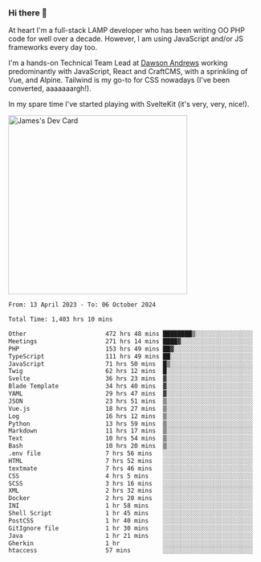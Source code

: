 ### Hi there 👋

<!--
**JamesNock/JamesNock** is a ✨ _special_ ✨ repository because its `README.md` (this file) appears on your GitHub profile.

Here are some ideas to get you started:

- 🔭 I’m currently working on ...
- 🌱 I’m currently learning ...
- 👯 I’m looking to collaborate on ...
- 🤔 I’m looking for help with ...
- 💬 Ask me about ...
- 📫 How to reach me: ...
- 😄 Pronouns: ...
- ⚡ Fun fact: ...
-->
At heart I'm a full-stack LAMP developer who has been writing OO PHP code for well over a decade. However, I am using JavaScript and/or JS frameworks every day too.

I'm a hands-on Technical Team Lead at [Dawson Andrews](https://www.dawsonandrews.com/) working predominantly with JavaScript, React and CraftCMS, with a sprinkling of Vue, and Alpine. Tailwind is my go-to for CSS nowadays (I've been converted, aaaaaaargh!).

In my spare time I've started playing with SvelteKit (it's very, very, nice!).

<a href="https://app.daily.dev/h2onock"><img src="https://api.daily.dev/devcards/v2/XQraFlxE3JPWOlcSuOB2K.png?type=default&r=18u" width="356" alt="James's Dev Card"/></a>

<!--START_SECTION:waka-->

```txt
From: 13 April 2023 - To: 06 October 2024

Total Time: 1,403 hrs 10 mins

Other                      472 hrs 48 mins ████████▒░░░░░░░░░░░░░░░░   33.70 %
Meetings                   271 hrs 14 mins ████▓░░░░░░░░░░░░░░░░░░░░   19.33 %
PHP                        153 hrs 49 mins ██▓░░░░░░░░░░░░░░░░░░░░░░   10.97 %
TypeScript                 111 hrs 49 mins ██░░░░░░░░░░░░░░░░░░░░░░░   07.97 %
JavaScript                 71 hrs 50 mins  █▒░░░░░░░░░░░░░░░░░░░░░░░   05.12 %
Twig                       62 hrs 12 mins  █░░░░░░░░░░░░░░░░░░░░░░░░   04.43 %
Svelte                     36 hrs 23 mins  ▓░░░░░░░░░░░░░░░░░░░░░░░░   02.59 %
Blade Template             34 hrs 40 mins  ▓░░░░░░░░░░░░░░░░░░░░░░░░   02.47 %
YAML                       29 hrs 47 mins  ▓░░░░░░░░░░░░░░░░░░░░░░░░   02.12 %
JSON                       23 hrs 51 mins  ▒░░░░░░░░░░░░░░░░░░░░░░░░   01.70 %
Vue.js                     18 hrs 27 mins  ▒░░░░░░░░░░░░░░░░░░░░░░░░   01.32 %
Log                        16 hrs 12 mins  ▒░░░░░░░░░░░░░░░░░░░░░░░░   01.16 %
Python                     13 hrs 59 mins  ▒░░░░░░░░░░░░░░░░░░░░░░░░   01.00 %
Markdown                   11 hrs 17 mins  ▒░░░░░░░░░░░░░░░░░░░░░░░░   00.80 %
Text                       10 hrs 54 mins  ▒░░░░░░░░░░░░░░░░░░░░░░░░   00.78 %
Bash                       10 hrs 20 mins  ▒░░░░░░░░░░░░░░░░░░░░░░░░   00.74 %
.env file                  7 hrs 56 mins   ░░░░░░░░░░░░░░░░░░░░░░░░░   00.57 %
HTML                       7 hrs 52 mins   ░░░░░░░░░░░░░░░░░░░░░░░░░   00.56 %
textmate                   7 hrs 46 mins   ░░░░░░░░░░░░░░░░░░░░░░░░░   00.55 %
CSS                        4 hrs 5 mins    ░░░░░░░░░░░░░░░░░░░░░░░░░   00.29 %
SCSS                       3 hrs 16 mins   ░░░░░░░░░░░░░░░░░░░░░░░░░   00.23 %
XML                        2 hrs 32 mins   ░░░░░░░░░░░░░░░░░░░░░░░░░   00.18 %
Docker                     2 hrs 20 mins   ░░░░░░░░░░░░░░░░░░░░░░░░░   00.17 %
INI                        1 hr 58 mins    ░░░░░░░░░░░░░░░░░░░░░░░░░   00.14 %
Shell Script               1 hr 45 mins    ░░░░░░░░░░░░░░░░░░░░░░░░░   00.12 %
PostCSS                    1 hr 40 mins    ░░░░░░░░░░░░░░░░░░░░░░░░░   00.12 %
GitIgnore file             1 hr 30 mins    ░░░░░░░░░░░░░░░░░░░░░░░░░   00.11 %
Java                       1 hr 21 mins    ░░░░░░░░░░░░░░░░░░░░░░░░░   00.10 %
Gherkin                    1 hr            ░░░░░░░░░░░░░░░░░░░░░░░░░   00.07 %
htaccess                   57 mins         ░░░░░░░░░░░░░░░░░░░░░░░░░   00.07 %
```

<!--END_SECTION:waka-->
